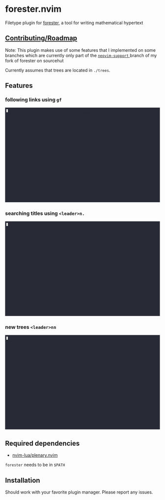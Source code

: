 # forester.nvim

Filetype plugin for [forester](https://sr.ht/~jonsterling/forester/), a tool
for writing mathematical hypertext

## [Contributing/Roadmap](https://kentookura.srht.site/gld-000B.xml)

Note: This plugin makes use of some features that I implemented on some
branches which are currently only part of the
[ `neovim-support` ](https://git.sr.ht/~kentookura/ocaml-forester/tree/nvim-support)
branch of my fork of forester on sourcehut

Currently assumes that trees are located in `./trees`.

## Features

### following links using `gf`

![Screen Recording showing the following of forester links in vim](doc/link.gif)

### searching titles using `<leader>n.`

![Screen Recording showing the browsing trees by title](doc/search.gif)

### new trees `<leader>nn`

![Screen Recording showing the creation of new trees](doc/new.gif)

## Required dependencies

- [nvim-lua/plenary.nvim](https://github.com/nvim-lua/plenary.nvim)

`forester` needs to be in `$PATH`

## Installation

Should work with your favorite plugin manager. Please report any issues.
